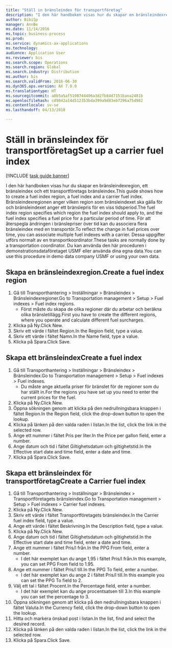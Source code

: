 ```yaml
--- 
title: "Ställ in bränsleindex för transportföretag"
description: "I den här handboken visas hur du skapar en bränsleindexregion, ett bränsleindex och ett transportföretags bränsleindex."
author: BibiSp
manager: AnnBe
ms.date: 11/14/2016
ms.topic: business-process
ms.prod: 
ms.service: dynamics-ax-applications
ms.technology: 
audience: Application User
ms.reviewer: bis
ms.search.scope: Operations
ms.search.region: Global
ms.search.industry: Distribution
ms.author: bis
ms.search.validFrom: 2016-06-30
ms.dyn365.ops.version: AX 7.0.0
ms.translationtype: HT
ms.sourcegitcommit: a8b5a5af5108744406a3d2fb84d7151baea2481b
ms.openlocfilehash: cd9842a14d512353bda399a9d83eb7296a75d982
ms.contentlocale: sv-se
ms.lasthandoff: 04/13/2018

---
```

# <a name="set-up-a-carrier-fuel-index"></a><span data-ttu-id="332ba-103">Ställ in bränsleindex för transportföretag</span><span class="sxs-lookup"><span data-stu-id="332ba-103">Set up a carrier fuel index</span></span>

[!INCLUDE [task guide banner](../../includes/task-guide-banner.md)]

<span data-ttu-id="332ba-104">I den här handboken visas hur du skapar en bränsleindexregion, ett bränsleindex och ett transportföretags bränsleindex.</span><span class="sxs-lookup"><span data-stu-id="332ba-104">This guide shows how to create a fuel index region, a fuel index and a carrier fuel index.</span></span> <span data-ttu-id="332ba-105">Bränsleindexregionen anger vilken region som bränsleindexet ska gälla för och bränsleindexet anger ett bränslepris för en viss tidsperiod.</span><span class="sxs-lookup"><span data-stu-id="332ba-105">The fuel index region specifies which region the fuel index should apply to, and the fuel index specifies a fuel price for a particular period of time.</span></span> <span data-ttu-id="332ba-106">För att återspegla ändringen i bränslepriser över tid kan du associera flera bränsleindex med en transportör.</span><span class="sxs-lookup"><span data-stu-id="332ba-106">To reflect the change in fuel prices over time, you can associate multiple fuel indexes with a carrier.</span></span>  <span data-ttu-id="332ba-107">Dessa uppgifter utförs normalt av en transportkoordinator.</span><span class="sxs-lookup"><span data-stu-id="332ba-107">These tasks are normally done by a transportation coordinator.</span></span> <span data-ttu-id="332ba-108">Du kan använda den här proceduren i demonstrationsdataföretaget USMF eller använda dina egna data.</span><span class="sxs-lookup"><span data-stu-id="332ba-108">You can use this procedure in demo data company USMF or using your own data.</span></span>


## <a name="create-a-fuel-index-region"></a><span data-ttu-id="332ba-109">Skapa en bränsleindexregion.</span><span class="sxs-lookup"><span data-stu-id="332ba-109">Create a fuel index region</span></span>
1. <span data-ttu-id="332ba-110">Gå till Transporthantering > Inställningar > Bränsleindex > Bränsleindexregioner.</span><span class="sxs-lookup"><span data-stu-id="332ba-110">Go to Transportation management > Setup > Fuel indexes > Fuel index regions.</span></span>
    * <span data-ttu-id="332ba-111">Först måste du skapa de olika regioner där du arbetar och beräkna olika bränsletillägg.</span><span class="sxs-lookup"><span data-stu-id="332ba-111">First you have to create the different regions, where you operate and calculate different fuel surcharges.</span></span>  
2. <span data-ttu-id="332ba-112">Klicka på Ny.</span><span class="sxs-lookup"><span data-stu-id="332ba-112">Click New.</span></span>
3. <span data-ttu-id="332ba-113">Skriv ett värde i fältet Region.</span><span class="sxs-lookup"><span data-stu-id="332ba-113">In the Region field, type a value.</span></span>
4. <span data-ttu-id="332ba-114">Skriv ett värde i fältet Namn.</span><span class="sxs-lookup"><span data-stu-id="332ba-114">In the Name field, type a value.</span></span>
5. <span data-ttu-id="332ba-115">Klicka på Spara.</span><span class="sxs-lookup"><span data-stu-id="332ba-115">Click Save.</span></span>

## <a name="create-a-fuel-index"></a><span data-ttu-id="332ba-116">Skapa ett bränsleindex</span><span class="sxs-lookup"><span data-stu-id="332ba-116">Create a fuel index</span></span>
1. <span data-ttu-id="332ba-117">Gå till Transporthantering > Inställningar > Bränsleindex > Bränsleindex.</span><span class="sxs-lookup"><span data-stu-id="332ba-117">Go to Transportation management > Setup > Fuel indexes > Fuel indexes.</span></span>
    * <span data-ttu-id="332ba-118">Du måste ange aktuella priser för bränslet för de regioner som du har ställt in.</span><span class="sxs-lookup"><span data-stu-id="332ba-118">For the regions you have set up you need to enter the current prices for the fuel.</span></span>  
2. <span data-ttu-id="332ba-119">Klicka på Ny.</span><span class="sxs-lookup"><span data-stu-id="332ba-119">Click New.</span></span>
3. <span data-ttu-id="332ba-120">Öppna sökningen genom att klicka på den nedrullningsbara knappen i fältet Region.</span><span class="sxs-lookup"><span data-stu-id="332ba-120">In the Region field, click the drop-down button to open the lookup.</span></span>
4. <span data-ttu-id="332ba-121">Klicka på länken på den valda raden i listan.</span><span class="sxs-lookup"><span data-stu-id="332ba-121">In the list, click the link in the selected row.</span></span>
5. <span data-ttu-id="332ba-122">Ange ett nummer i fältet Pris per liter.</span><span class="sxs-lookup"><span data-stu-id="332ba-122">In the Price per gallon field, enter a number.</span></span>
6. <span data-ttu-id="332ba-123">Ange datum och tid i fältet Giltighetsdatum och giltighetstid.</span><span class="sxs-lookup"><span data-stu-id="332ba-123">In the Effective start date and time field, enter a date and time.</span></span>
7. <span data-ttu-id="332ba-124">Klicka på Spara.</span><span class="sxs-lookup"><span data-stu-id="332ba-124">Click Save.</span></span>

## <a name="create-a-carrier-fuel-index"></a><span data-ttu-id="332ba-125">Skapa ett bränsleindex för transportföretag</span><span class="sxs-lookup"><span data-stu-id="332ba-125">Create a Carrier fuel index</span></span>
1. <span data-ttu-id="332ba-126">Gå till Transporthantering > Inställningar > Bränsleindex > Transportföretagets bränsleindex.</span><span class="sxs-lookup"><span data-stu-id="332ba-126">Go to Transportation management > Setup > Fuel indexes > Carrier fuel indexes.</span></span>
2. <span data-ttu-id="332ba-127">Klicka på Ny.</span><span class="sxs-lookup"><span data-stu-id="332ba-127">Click New.</span></span>
3. <span data-ttu-id="332ba-128">Skriv ett värde i fältet Transportföretagets bränsleindex.</span><span class="sxs-lookup"><span data-stu-id="332ba-128">In the Carrier fuel index field, type a value.</span></span>
4. <span data-ttu-id="332ba-129">Ange ett värde i fältet Beskrivning.</span><span class="sxs-lookup"><span data-stu-id="332ba-129">In the Description field, type a value.</span></span>
5. <span data-ttu-id="332ba-130">Klicka på Ny.</span><span class="sxs-lookup"><span data-stu-id="332ba-130">Click New.</span></span>
6. <span data-ttu-id="332ba-131">Ange datum och tid i fältet Giltighetsdatum och giltighetstid.</span><span class="sxs-lookup"><span data-stu-id="332ba-131">In the Effective start date and time field, enter a date and time.</span></span>
7. <span data-ttu-id="332ba-132">Ange ett nummer i fältet Pris/l från.</span><span class="sxs-lookup"><span data-stu-id="332ba-132">In the PPG From field, enter a number.</span></span>
    * <span data-ttu-id="332ba-133">I det här exemplet kan du ange 1,95 i fältet Pris/l från.</span><span class="sxs-lookup"><span data-stu-id="332ba-133">In this example, you can set PPG From field to 1.95.</span></span>  
8. <span data-ttu-id="332ba-134">Ange ett nummer i fältet Pris/l till.</span><span class="sxs-lookup"><span data-stu-id="332ba-134">In the PPG To field, enter a number.</span></span>
    * <span data-ttu-id="332ba-135">I det här exemplet kan du ange 2 i fältet Pris/l till.</span><span class="sxs-lookup"><span data-stu-id="332ba-135">In this example you can set the PPG To field to 2.</span></span>  
9. <span data-ttu-id="332ba-136">Välj ett tal i fältet Procent.</span><span class="sxs-lookup"><span data-stu-id="332ba-136">In the Percentage field, enter a number.</span></span>
    * <span data-ttu-id="332ba-137">I det här exemplet kan du ange procentsatsen till 3.</span><span class="sxs-lookup"><span data-stu-id="332ba-137">In this example you can set the percentage to 3.</span></span>  
10. <span data-ttu-id="332ba-138">Öppna sökningen genom att klicka på den nedrullningsbara knappen i fältet Valuta.</span><span class="sxs-lookup"><span data-stu-id="332ba-138">In the Currency field, click the drop-down button to open the lookup.</span></span>
11. <span data-ttu-id="332ba-139">Hitta och markera önskad post i listan.</span><span class="sxs-lookup"><span data-stu-id="332ba-139">In the list, find and select the desired record.</span></span>
12. <span data-ttu-id="332ba-140">Klicka på länken på den valda raden i listan.</span><span class="sxs-lookup"><span data-stu-id="332ba-140">In the list, click the link in the selected row.</span></span>
13. <span data-ttu-id="332ba-141">Klicka på Spara.</span><span class="sxs-lookup"><span data-stu-id="332ba-141">Click Save.</span></span>


